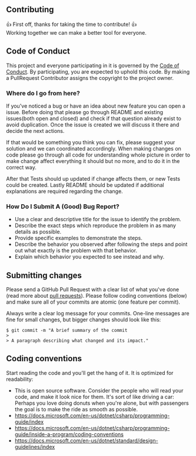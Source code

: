 ## Contributing

👍 First off, thanks for taking the time to contribute! 👍<br>
Working together we can make a better tool for everyone.

## Code of Conduct

This project and everyone participating in it is governed by the [Code of Conduct](CODE_OF_CONDUCT.md).
By participating, you are expected to uphold this code.
By making a PullRequest Contributor assigns the copyright to the project owner.

### Where do I go from here?

If you've noticed a bug or have an idea about new feature you can open a issue.
Before doing that please go through README and existing issues(both open and closed) and check if that question already exist to avoid duplication.
Once the issue is created we will discuss it there and decide the next actions.

If that would be something you think you can fix, please suggest your solution and we can coordinated accordingly.
When making changes on code please go through all code for understanding whole picture in order to make change affect everything it should but no more, and to do it in the correct way.

After that Tests should up updated if change affects them, or new Tests could be created.
Lastly README should be updated if additional explanations are required regarding the change.

### How Do I Submit A (Good) Bug Report?
- Use a clear and descriptive title for the issue to identify the problem.
- Describe the exact steps which reproduce the problem in as many details as possible.
- Provide specific examples to demonstrate the steps. 
- Describe the behavior you observed after following the steps and point out what exactly is the problem with that behavior.
- Explain which behavior you expected to see instead and why.

## Submitting changes

Please send a GitHub Pull Request with a clear list of what you've done (read more about [pull requests](https://help.github.com/articles/about-pull-requests/)). Please follow coding conventions (below) and make sure all of your commits are atomic (one feature per commit).

Always write a clear log message for your commits. One-line messages are fine for small changes, but bigger changes should look like this:

    $ git commit -m "A brief summary of the commit
    > 
    > A paragraph describing what changed and its impact."

## Coding conventions

Start reading the code and you'll get the hang of it. It is optimized for readability:

  * This is open source software. Consider the people who will read your code, and make it look nice for them. It's sort of like driving a car: Perhaps you love doing donuts when you're alone, but with passengers the goal is to make the ride as smooth as possible.
  * https://docs.microsoft.com/en-us/dotnet/csharp/programming-guide/index
  * https://docs.microsoft.com/en-us/dotnet/csharp/programming-guide/inside-a-program/coding-conventions
  * https://docs.microsoft.com/en-us/dotnet/standard/design-guidelines/index

